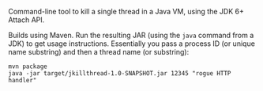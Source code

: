 Command-line tool to kill a single thread in a Java VM, using the JDK 6+ Attach API.

Builds using Maven. Run the resulting JAR (using the `java` command from a JDK) to get usage instructions. Essentially you pass a process ID (or unique name substring) and then a thread name (or substring):

    mvn package
    java -jar target/jkillthread-1.0-SNAPSHOT.jar 12345 "rogue HTTP handler"
